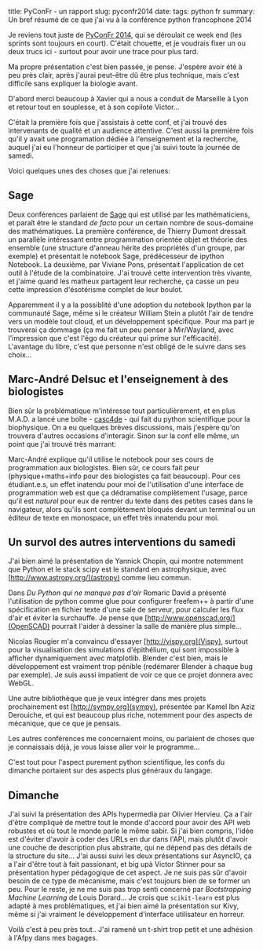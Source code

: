 title: PyConFr - un rapport
slug: pyconfr2014
date:
tags: python fr
summary: Un bref résumé de ce que j'ai vu à la conférence python francophone 2014


Je reviens tout juste de [PyConFr 2014](http://www.pycon.fr/2014/),
qui se déroulait ce week end (les sprints sont toujours en
court). C'était chouette, et je voudrais fixer un ou deux trucs ici -
surtout pour avoir une trace pour plus tard.

Ma propre présentation c'est bien passée, je pense. J'espère avoir été
à peu près clair, après j'aurai peut-être dû être plus technique, mais
c'est difficile sans expliquer la biologie avant.


D'abord merci beaucoup à Xavier qui a nous a conduit de Marseille à
Lyon et retour tout en souplesse, et à son copilote Victor...

C'était la première fois que j'assistais à cette conf, et j'ai trouvé
des intervenants de qualité et un audience attentive. C'est aussi la
première fois qu'il y avait une programation dédiée à l'enseignement
et la recherche, auquel j'ai eu l'honneur de participer et que j'ai
suivi toute la journée de samedi.

Voici quelques unes des choses que j'ai retenues:

## Sage

Deux conférences parlaient de
[Sage](https://en.wikipedia.org/wiki/Sage_%28mathematics_software%29)
qui est utilisé par les mathématiciens, et paraît être le standard _de
facto_ pour un certain nombre de sous-domaine des mathématiques. La
première conférence, de Thierry Dumont dressait un parallèle
intéressant entre programmation orientée objet et théorie des ensemble
(une structure d'anneau hérite des propriétés d'un groupe, par
exemple) et présentait le notebook Sage, prédécesseur de ipython
Notebook. La deuxième, par Viviane Pons, présentait l'application de
cet outil à l'étude de la combinatoire. J'ai trouvé cette intervention
très vivante, et j'aime quand les matheux partagent leur recherche, ça
casse un peu cette impression d'ésotérisme complet de leur boulot.

Apparemment il y a la possiblité d'une adoption du notebook Ipython
par la communauté Sage, même si le créateur William Stein a plutôt
l'air de tendre vers un modèle tout cloud, et un développement
spécifique. Pour ma part je trouverai ça dommage (ça me fait un peu
penser à Mir/Wayland, avec l'impression que c'est l'égo du créateur
qui prime sur l'efficacité). L'avantage du libre, c'est que personne
n'est obligé de le suivre dans ses choix...

## Marc-André Delsuc et l'enseignement à des biologistes

Bien sûr la problématique m'intéresse tout particulièrement, et en
plus M.A.D. a lancé une boîte - [casc4de](http://www.casc4de.eu/) - qui
fait du python scientifique pour la biophysique. On a eu quelques
brèves discussions, mais j'espère qu'on trouvera d'autres occasions
d'interagir. Sinon sur la conf elle même, un point que j'ai trouvé très marrant:

Marc-André explique qu'il utilise le notebook pour ses cours de
programmation aux biologistes. Bien sûr, ce cours fait peur
(physique+maths+info pour des biologistes ça fait beaucoup). Pour ces
étudiant.e.s, un effet inatendu pour moi de l'utilisation d'une
interface de programmation web est que ça dédramatise complètement
l'usage, parce qu'il est _naturel_ pour eux de rentrer du texte dans
des petites cases dans le navigateur, alors qu'ils sont complètement
bloqués devant un terminal ou un éditeur de texte en monospace, un
effet très innatendu pour moi.


## Un survol des autres interventions du samedi

J'ai bien aimé la présentation de Yannick Chopin, qui montre notemment
que Python et le stack scipy est le standard en astrophysique, avec
[http://www.astropy.org/](astropy) comme lieu commun.

Dans _Du Python qui ne manque pas d'air_ Romaric David a présenté
l'utilisation de python comme glue pour configurer freefem++ à partir
d'une spécification en fichier texte d'une sale de serveur, pour
calculer les flux d'air et éviter la surchauffe. Je pense que
[http://www.openscad.org/](OpenSCAD) pourrait l'aider à dessiner la
salle de manière plus simple...

Nicolas Rougier m'a convaincu d'essayer [http://vispy.org](Vispy),
surtout pour la visualisation des simulations d'épithélium, qui sont
impossible à afficher dynamiquement avec matplotlib. Blender c'est
bien, mais le développement est vraiment trop pénible (redémarer
Blender à chaque bug par exemple). Je suis aussi impatient de voir ce
que ce projet donnera avec WebGL.

Une autre bibliothèque que je veux intégrer dans mes projets
prochainement est [http://sympy.org](sympy), présentée par Kamel Ibn
Aziz Derouiche, et qui est beaucoup plus riche, notemment pour des
aspects de mécanique, que ce que je pensais.

Les autres conférences me concernaient moins, ou parlaient de choses
que je connaissais déjà, je vous laisse aller voir le programme...

C'est tout pour l'aspect purement python scientifique, les confs du
dimanche portaient sur des aspects plus généraux du langage.

## Dimanche

J'ai suivi la présentation des APIs hypermedia par Olivier Hervieu. Ça
a l'air d'être compliqué de mettre tout le monde d'accord pour avoir
des API web robustes et où tout le monde parle le même sabir. Si j'ai
bien compris, l'idée est d'éviter d'avoir à coder des URLs en dur dans
l'API, mais plutôt d'avoir une couche de description plus abstraite,
qui ne dépend pas des détails de la structure du site... J'ai aussi
suivi les deux présentations sur AsyncIO, ça a l'air d'être tout à
fait passionant, et big upà Victor Stinner pour sa présentation hyper
pédagogique de cet aspect. Je ne suis pas sûr d'avoir besoin de ce
type de mécanisme, mais c'est toujours bien de se former un peu. Pour
le reste, je ne me suis pas trop senti concerné par _Bootstrapping
Machine Learning_ de Louis Dorard... Je crois que `scikit-learn` est
plus adapté à mes problématiques, et j'ai bien aimé la présentation
sur Kivy, même si j'ai vraiment le développement d'interface utilisateur en horreur.

Voilà c'est à peu près tout.. J'ai ramené un t-shirt trop petit et une
adhésion à l'Afpy dans mes bagages.
